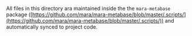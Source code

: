 All files in this directory ara maintained inside the the `mara-metabase` package
([https://github.com/mara/mara-metabase/blob/master/.scripts/](https://github.com/mara/mara-metabase/blob/master/.scripts/))
and automatically synced to project code.
